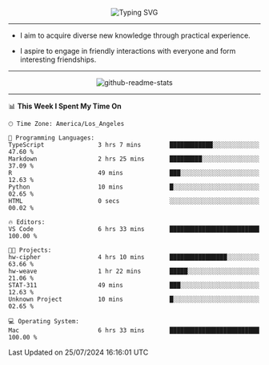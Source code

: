 <p align="center">
  <img src="https://readme-typing-svg.demolab.com?font=Fira+Code&weight=500&size=32&duration=2500&pause=1600&center=true&vCenter=true&random=false&width=1024&height=64&lines=Hi+there+%F0%9F%91%8B;I'm+delighted+you+could+make+it+here+%F0%9F%8E%89;I'm+Harry%2C+a+college+student+still+finding+my+way" alt="Typing SVG" />
</p>


---


- I aim to acquire diverse new knowledge through practical experience.

- I aspire to engage in friendly interactions with everyone and form interesting friendships.


---


<p align="center">
  <img src="https://github-readme-stats.vercel.app/api?username=Harry-Jing&show_icons=true" alt="github-readme-stats"/>
</p>


---

<!--START_SECTION:waka-->
📊 **This Week I Spent My Time On** 

```text
🕑︎ Time Zone: America/Los_Angeles

💬 Programming Languages: 
TypeScript               3 hrs 7 mins        ████████████░░░░░░░░░░░░░   47.60 % 
Markdown                 2 hrs 25 mins       █████████░░░░░░░░░░░░░░░░   37.09 % 
R                        49 mins             ███░░░░░░░░░░░░░░░░░░░░░░   12.63 % 
Python                   10 mins             █░░░░░░░░░░░░░░░░░░░░░░░░   02.65 % 
HTML                     0 secs              ░░░░░░░░░░░░░░░░░░░░░░░░░   00.02 % 

🔥 Editors: 
VS Code                  6 hrs 33 mins       █████████████████████████   100.00 % 

🐱‍💻 Projects: 
hw-cipher                4 hrs 10 mins       ████████████████░░░░░░░░░   63.66 % 
hw-weave                 1 hr 22 mins        █████░░░░░░░░░░░░░░░░░░░░   21.06 % 
STAT-311                 49 mins             ███░░░░░░░░░░░░░░░░░░░░░░   12.63 % 
Unknown Project          10 mins             █░░░░░░░░░░░░░░░░░░░░░░░░   02.65 % 

💻 Operating System: 
Mac                      6 hrs 33 mins       █████████████████████████   100.00 % 
```


 Last Updated on 25/07/2024 16:16:01 UTC
<!--END_SECTION:waka-->
